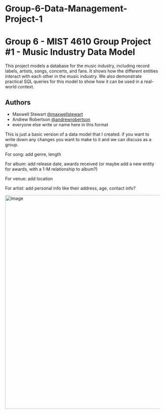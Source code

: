 # Group-6-Data-Management-Project-1
# Group 6 - MIST 4610 Group Project #1 - Music Industry Data Model

This project models a database for the music industry, including record labels, artists, songs, concerts, and fans. It shows how the different entities interact with each other in the music industry. We also demonstrate practical SQL queries for this model to show how it can be used in a real-world context. 


## Authors

- Maxwell Stewart [@maxwellstewart](https://github.com/maxwellstewart)
- Andrew Robertson [@andrewrobertson](https://github.com/Andrew-Robertson10)
- everyone else write ur name here in this format

This is just a basic version of a data model that I created. if you want to write down any changes you want to make to it and we can discuss as a group.

For song: add genre, length

For album: add release date, awards received (or maybe add a new entity for awards, with a 1-M relationship to album?)

For venue: add location

For artist: add personal info like their address, age, contact info?

<img width="919" height="693" alt="Image" src="https://github.com/user-attachments/assets/77e2c9ee-9222-4f24-882c-487a7a8713c2" />
